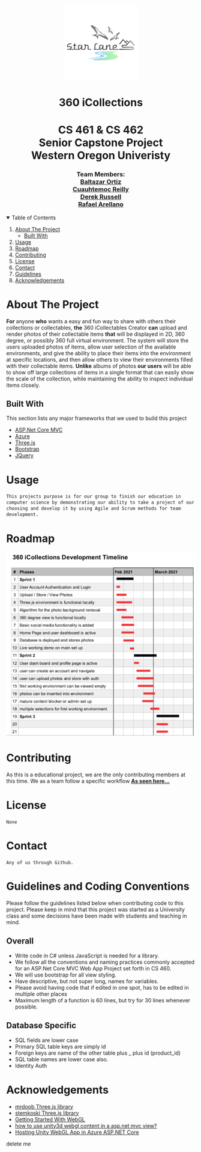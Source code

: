 <br />
<p align="center">
<img src="img/starlane_logo.png" alt="Logo" >
<h1 align="center"><strong>360 iCollections</strong></h1>
  <h1 align="center">
    CS 461 & CS 462
    <br />
    Senior Capstone Project
    <br />
    Western Oregon Univeristy
    <br />
  </h1>
  <h3 align="center">
    Team Members:
    <br />
    <a href="https://github.com/baltazarO" ><strong>Baltazar Ortiz</strong></a>
    <br />
    <a href="https://github.com/reilly-cuauhtemoc-8178" ><strong>Cuauhtemoc Reilly</strong></a>
    <br />
    <a href="https://github.com/drussell33" ><strong>Derek Russell</strong></a>
    <br />
    <a href="https://github.com/Rafarell" ><strong>Rafael Arellano</strong></a>
    <br />
  </h3>
</p>


<!-- TABLE OF CONTENTS -->
<details open="open">
  <summary>Table of Contents</summary>
  <ol>
    <li>
      <a href="#about-the-project">About The Project</a>
      <ul>
        <li><a href="#built-with">Built With</a></li>
      </ul>
    </li>
    <li><a href="#usage">Usage</a></li>
    <li><a href="#roadmap">Roadmap</a></li>
    <li><a href="#contributing">Contributing</a></li>
    <li><a href="#license">License</a></li>
    <li><a href="#contact">Contact</a></li>
    <li><a href="#guidelines">Guidelines</a></li>
    <li><a href="#acknowledgements">Acknowledgements</a></li>
  </ol>
</details>



<!-- ABOUT THE PROJECT -->
# About The Project

**For** anyone **who** wants a easy and fun way to share with others their collections or collectables, **the** 360 iCollectables Creator **can** upload and render photos of their collectable items **that** will be displayed in 2D, 360 degree, or possibly 360 full virtual environment. The system will store the users uploaded photos of items, allow user selection of the available environments, and give the ability to place their items into the environment at specific locations, and then allow others to view their environments filled with their collectable items. **Unlike** albums of photos **our users** will be able to show off large collections of items in a single format that can easily show the scale of the collection, while maintaining the ability to inspect individual items closely. 

## Built With

This section lists any major frameworks that we used to build this project
* [ASP.Net Core MVC](https://docs.microsoft.com/en-us/aspnet/core/mvc/overview?view=aspnetcore-5.0)
* [Azure](https://azure.microsoft.com/en-us/)
* [Three.js](https://threejs.org/)
* [Bootstrap](https://getbootstrap.com)
* [JQuery](https://jquery.com)


<!-- USAGE EXAMPLES -->
# Usage

    This projects purpose is for our group to finish our education in computer science by demonstrating our ability to take a project of our choosing and develop it by using Agile and Scrum methods for team development.


<!-- ROADMAP -->
# Roadmap

<img src="img/timeline.png" alt="Roadmap">

<!-- CONTRIBUTING -->
# Contributing

As this is a educational project, we are the only contributing members at this time. We as a team follow a specific workflow <a href="Workflow.md" ><strong>As seen here...</strong></a>


<!-- LICENSE -->
# License

    None

<!-- CONTACT -->
# Contact

    Any of us through Github.

<!-- Guidelines -->
# Guidelines and Coding Conventions 

Please follow the guidelines listed below when contributing code to this project.  Please keep in mind that this project was started as a University class and some decisions have been made with students and teaching in mind.


## Overall ##

* Write code in C# unless JavaScript is needed for a library.
* We follow all the conventions and naming practices commonly accepted for an ASP.Net Core MVC Web App Project set forth in CS 460.
* We will use bootstrap for all view styling.
* Have descriptive, but not super long, names for variables.
* Please avoid having code that if edited in one spot, has to be edited in multiple other places
* Maximum length of a function is 60 lines, but try for 30 lines whenever possible.

## Database Specific ##
* SQL fields are lower case
* Primary SQL table keys are simply id
* Foreign keys are name of the other table plus _ plus id (product_id)
* SQL table names are lower case also.
* Identity Auth




<!-- ACKNOWLEDGEMENTS -->
# Acknowledgements
* [mrdoob Three.js library](https://github.com/mrdoob/three.js)
* [stemkoski Three.js library](https://github.com/stemkoski/stemkoski.github.com)
* [Getting Started With WebGL](https://bridge.net/docs/getting-started-with-webgl/)
* [how to use unity3d webgl content in a asp.net mvc view?](https://gamedev.stackexchange.com/questions/124124/how-to-use-unity3d-webgl-content-in-a-asp-net-mvc-view)
* [Hosting Unity WebGL App in Azure ASP.NET Core](https://ritchielozada.com/2016/12/05/hosting-unity-webgl-app-in-azure-asp-net-core/amp/)

delete me